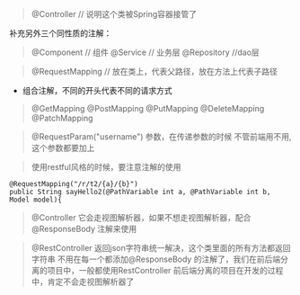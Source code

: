 > @Controller // 说明这个类被Spring容器接管了
> 
补充另外三个同性质的注解：
> @Component // 组件
> @Service // 业务层
> @Repository //dao层

> @RequestMapping // 放在类上，代表父路径，放在方法上代表子路径
- 组合注解，不同的开头代表不同的请求方式
> @GetMapping
> @PostMapping
> @PutMapping
> @DeleteMapping
> @PatchMapping

> @RequestParam("username") 参数，在传递参数的时候 不管前端用不用,这个参数都要加上


> 使用restful风格的时候，要注意注解的使用
> 
    @RequestMapping("/r/t2/{a}/{b}")
    public String sayHello2(@PathVariable int a, @PathVariable int b, Model model){

> @Controller 它会走视图解析器，如果不想走视图解析器，配合@ResponseBody 注解来使用

> @RestController 返回json字符串统一解决，这个类里面的所有方法都返回字符串 
> 不用在每一个都添加@ResponseBody 的注解了，我们在前后端分离的项目中，一般都使用RestController 
> 前后端分离的项目在开发的过程中，肯定不会走视图解析器了